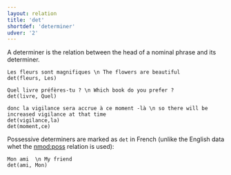 ```yaml
---
layout: relation
title: 'det'
shortdef: 'determiner'
udver: '2'
---
```


A determiner is the relation between the head of a nominal phrase and its determiner.

~~~ sdparse
Les fleurs sont magnifiques \n The flowers are beautiful
det(fleurs, Les)
~~~

~~~ sdparse
Quel livre préfères-tu ? \n Which book do you prefer ?
det(livre, Quel)
~~~

~~~ sdparse
donc la vigilance sera accrue à ce moment -là \n so there will be increased vigilance at that time
det(vigilance,la)
det(moment,ce)
~~~

Possessive determiners are marked as `det` in French (unlike the English data whet the [nmod:poss]() relation is used):

~~~ sdparse
Mon ami  \n My friend
det(ami, Mon)
~~~
<!-- Interlanguage links updated Po 6. listopadu 2023, 21:42:48 CET -->
